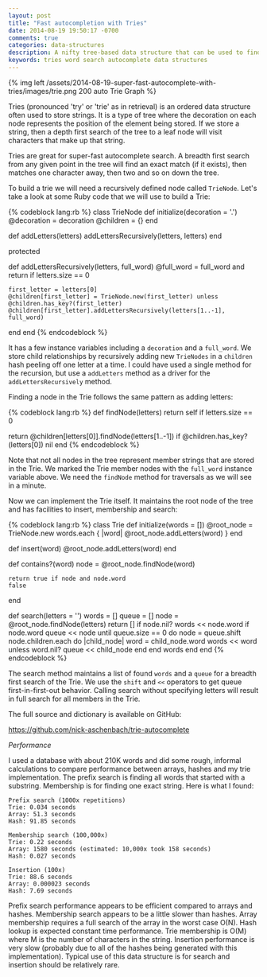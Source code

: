 ```yaml
---
layout: post
title: "Fast autocompletion with Tries"
date: 2014-08-19 19:50:17 -0700
comments: true
categories: data-structures
description: A nifty tree-based data structure that can be used to find dictionary words quickly using breadth first search
keywords: tries word search autocomplete data structures
---
```

{% img left /assets/2014-08-19-super-fast-autocomplete-with-tries/images/trie.png 200 auto Trie Graph %} 

Tries (pronounced 'try' or 'trie' as in retrieval) is an ordered data structure often used to store strings. It is a type of tree where the decoration on each node represents the position of the element being stored. If we store a string, then a depth first search of the tree to a leaf node will visit characters that make up that string.

Tries are great for super-fast autocomplete search. A breadth first search from any given point in the tree will find an exact match (if it exists), then matches one character away, then two and so on down the tree.

To build a trie we will need a recursively defined node called `TrieNode`. Let's take a look at some Ruby code that we will use to build a Trie:

<!-- more -->

{% codeblock lang:rb %}
class TrieNode
  def initialize(decoration = '.')
    @decoration = decoration
    @children = {}
  end

  def addLetters(letters)
    addLettersRecursively(letters, letters)
  end

  protected

  def addLettersRecursively(letters, full_word)
    @full_word = full_word and return if letters.size == 0

    first_letter = letters[0]
    @children[first_letter] = TrieNode.new(first_letter) unless @children.has_key?(first_letter)
    @children[first_letter].addLettersRecursively(letters[1..-1], full_word)
  end
end
{% endcodeblock %}

It has a few instance variables including a `decoration` and a `full_word`. We store child relationships by recursively adding new `TrieNodes` in a `children` hash peeling off one letter at a time. I could have used a single method for the recursion, but use a `addLetters` method as a driver for the `addLettersRecursively` method.

Finding a node in the Trie follows the same pattern as adding letters:

{% codeblock lang:rb %}
def findNode(letters)
  return self if letters.size == 0

  return @children[letters[0]].findNode(letters[1..-1]) if @children.has_key?(letters[0])
  nil
end
{% endcodeblock %}

Note that not all nodes in the tree represent member strings that are stored in the Trie. We marked the Trie member nodes with the `full_word` instance variable above. We need the `findNode` method for traversals as we will see in a minute.

Now we can implement the Trie itself. It maintains the root node of the tree and has facilities to insert, membership and search:

{% codeblock lang:rb %}
class Trie
  def initialize(words = [])
    @root_node = TrieNode.new
    words.each { |word| @root_node.addLetters(word) }
  end

  def insert(word)
    @root_node.addLetters(word)
  end

  def contains?(word)
    node = @root_node.findNode(word)

    return true if node and node.word
    false
  end

  def search(letters = '')
    words = []
    queue = []
    node = @root_node.findNode(letters)
    return [] if node.nil?
    words << node.word if node.word
    queue << node
    until queue.size == 0 do
      node = queue.shift
      node.children.each do |child_node|
        word = child_node.word
        words << word unless word.nil?
        queue << child_node
      end
    end
    words
  end
end
{% endcodeblock %}

The search method maintains a list of found `words` and a `queue` for a breadth first search of the Trie. We use the `shift` and `<<` operators to get queue first-in-first-out behavior. Calling search without specifying letters will result in full search for all members in the Trie.

The full source and dictionary is available on GitHub:

https://github.com/nick-aschenbach/trie-autocomplete

*Performance*

I used a database with about 210K words and did some rough, informal calculations to compare performance between arrays, hashes and my trie implementation. The prefix search is finding all words that started with a substring. Membership is for finding one exact string. Here is what I found:


```
Prefix search (1000x repetitions)
Trie: 0.034 seconds
Array: 51.3 seconds
Hash: 91.85 seconds

Membership search (100,000x)
Trie: 0.22 seconds
Array: 1580 seconds (estimated: 10,000x took 158 seconds)
Hash: 0.027 seconds

Insertion (100x)
Trie: 88.6 seconds
Array: 0.000023 seconds
Hash: 7.69 seconds
```

Prefix search performance appears to be efficient compared to arrays and hashes. Membership search appears to be a little slower than hashes. Array membership requires a full search of the array in the worst case O(N). Hash lookup is expected constant time performance. Trie membership is O(M) where M is the number of characters in the string. Insertion performance is very slow (probably due to all of the hashes being generated with this implementation). Typical use of this data structure is for search and insertion should be relatively rare. 
